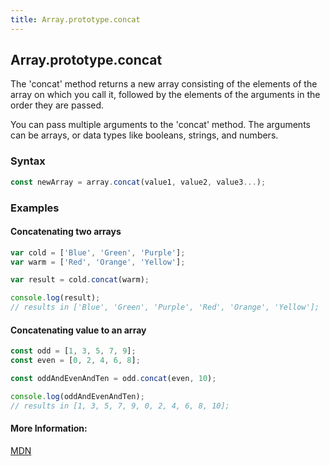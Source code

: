 ```yaml
---
title: Array.prototype.concat
---
```

## Array.prototype.concat
The 'concat' method returns a new array consisting of the elements of the array on which you call it, followed by the elements of the arguments in the order they are passed.

You can pass multiple arguments to the 'concat' method. The arguments can be arrays, or data types like booleans, strings, and numbers.

### Syntax

```javascript
const newArray = array.concat(value1, value2, value3...);
```

### Examples

#### Concatenating two arrays
```javascript
var cold = ['Blue', 'Green', 'Purple'];
var warm = ['Red', 'Orange', 'Yellow'];

var result = cold.concat(warm);

console.log(result);
// results in ['Blue', 'Green', 'Purple', 'Red', 'Orange', 'Yellow'];
```

#### Concatenating value to an array

```javascript
const odd = [1, 3, 5, 7, 9];
const even = [0, 2, 4, 6, 8];

const oddAndEvenAndTen = odd.concat(even, 10);

console.log(oddAndEvenAndTen);
// results in [1, 3, 5, 7, 9, 0, 2, 4, 6, 8, 10];
```

#### More Information:
[MDN](https://developer.mozilla.org/en-US/docs/Web/JavaScript/Reference/Global_Objects/Array/concat)

